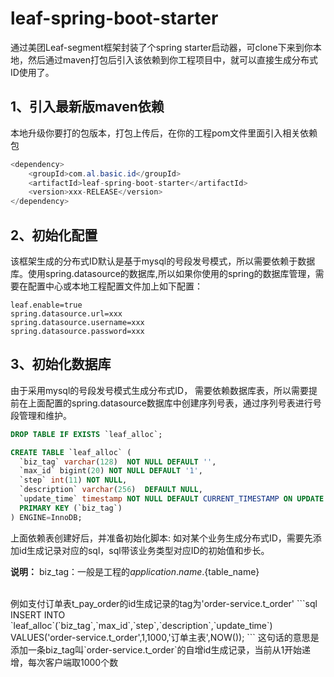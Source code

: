 # leaf-spring-boot-starter
通过美团Leaf-segment框架封装了个spring starter启动器，可clone下来到你本地，然后通过maven打包后引入该依赖到你工程项目中，就可以直接生成分布式ID使用了。

## 1、引入最新版maven依赖
本地升级你要打的包版本，打包上传后，在你的工程pom文件里面引入相关依赖包

```java
<dependency>
    <groupId>com.al.basic.id</groupId>
    <artifactId>leaf-spring-boot-starter</artifactId>
    <version>xxx-RELEASE</version>
</dependency>
```
## 2、初始化配置
该框架生成的分布式ID默认是基于mysql的号段发号模式，所以需要依赖于数据库。使用spring.datasource的数据库,所以如果你使用的spring的数据库管理，需要在配置中心或本地工程配置文件加上如下配置：

```properties
leaf.enable=true
spring.datasource.url=xxx
spring.datasource.username=xxx
spring.datasource.password=xxx
```
## 3、初始化数据库
由于采用mysql的号段发号模式生成分布式ID， 需要依赖数据库表，所以需要提前在上面配置的spring.datasource数据库中创建序列号表，通过序列号表进行号段管理和维护。
```sql
DROP TABLE IF EXISTS `leaf_alloc`;

CREATE TABLE `leaf_alloc` (
  `biz_tag` varchar(128)  NOT NULL DEFAULT '',
  `max_id` bigint(20) NOT NULL DEFAULT '1',
  `step` int(11) NOT NULL,
  `description` varchar(256)  DEFAULT NULL,
  `update_time` timestamp NOT NULL DEFAULT CURRENT_TIMESTAMP ON UPDATE CURRENT_TIMESTAMP,
  PRIMARY KEY (`biz_tag`)
) ENGINE=InnoDB;
```

上面依赖表创建好后，并准备初始化脚本: 如对某个业务生成分布式ID，需要先添加id生成记录对应的sql，sql带该业务类型对应ID的初始值和步长。

**说明：**
biz_tag：一般是工程的${application.name }.${table_name}

<br/>
例如支付订单表t_pay_order的id生成记录的tag为'order-service.t_order'
```sql
INSERT INTO `leaf_alloc`(`biz_tag`,`max_id`,`step`,`description`,`update_time`) VALUES('order-service.t_order',1,1000,'订单主表',NOW());
```
这句话的意思是添加一条biz_tag叫`order-service.t_order`的自增id生成记录，当前从1开始递增，每次客户端取1000个数

<br/>



